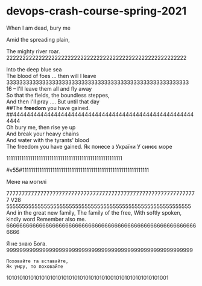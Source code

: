﻿# devops-crash-course-spring-2021
When I аm dеаd, bury  mе


Amid the spreading plain,




The mighty river roar.
22222222222222222222222222222222222222222222222222222222

Into the deep blue sea  
The blood of foes ... then will I leave  
33333333333333333333333333333333333333333333333333333333  
16 – I'll leave them all and fly away  
So that the fields, the boundless steppes,  
And then I'll pray .... But until that day  
##The **freedom** you have gained.  
##444444444444444444444444444444444444444444444444444444444  
Oh bury me, then rise ye up  
And break your heavy chains  
And water with the tyrants' blood  
The freedom you have gained.
Як понесе з України
У синєє море


111111111111111111111111111111111111111111111111111111

#v55#11111111111111111111111111111111111111111111111111111111111

Мене на могилі



 77777777777777777777777777777777777777777777777777777777777777
V28 55555555555555555555555555555555555555555555555555555555555
And in the great new family, 
The family of the free,
With softly spoken, kindly word
Remember also me.
66666666666666666666666666666666666666666666666666666666666666





Я не знаю Бога.
999999999999999999999999999999999999999999999999999999999






	Поховайте та вставайте,
	Як умру, то поховайте
10101010101010101010101010101010101010010101010101010101001
